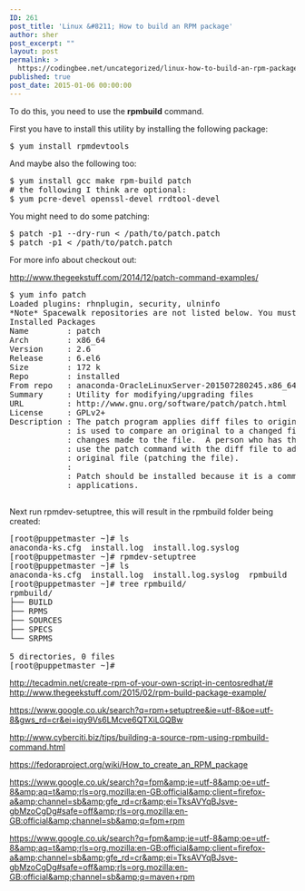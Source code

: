 ```yaml
---
ID: 261
post_title: 'Linux &#8211; How to build an RPM package'
author: sher
post_excerpt: ""
layout: post
permalink: >
  https://codingbee.net/uncategorized/linux-how-to-build-an-rpm-package
published: true
post_date: 2015-01-06 00:00:00
---
```

To do this, you need to use the <strong>rpmbuild</strong> command.

First you have to install this utility by installing the following package:
<pre>
$ yum install rpmdevtools
</pre>

And maybe also the following too:

<pre>
$ yum install gcc make rpm-build patch
# the following I think are optional:
$ yum pcre-devel openssl-devel rrdtool-devel
</pre>

You might need to do some patching:


<pre>
$ patch -p1 --dry-run < /path/to/patch.patch
$ patch -p1 < /path/to/patch.patch</pre>

For more info about checkout out:

http://www.thegeekstuff.com/2014/12/patch-command-examples/

<pre>
$ yum info patch
Loaded plugins: rhnplugin, security, ulninfo
*Note* Spacewalk repositories are not listed below. You must run this command as root to access Spacewalk repositories.
Installed Packages
Name        : patch
Arch        : x86_64
Version     : 2.6
Release     : 6.el6
Size        : 172 k
Repo        : installed
From repo   : anaconda-OracleLinuxServer-201507280245.x86_64
Summary     : Utility for modifying/upgrading files
URL         : http://www.gnu.org/software/patch/patch.html
License     : GPLv2+
Description : The patch program applies diff files to originals.  The diff command
            : is used to compare an original to a changed file.  Diff lists the
            : changes made to the file.  A person who has the original file can then
            : use the patch command with the diff file to add the changes to their
            : original file (patching the file).
            :
            : Patch should be installed because it is a common way of upgrading
            : applications.

</pre>

Next run rpmdev-setuptree, this will result in the rpmbuild folder being created:
<pre>[root@puppetmaster ~]# ls
anaconda-ks.cfg  install.log  install.log.syslog
[root@puppetmaster ~]# rpmdev-setuptree 
[root@puppetmaster ~]# ls
anaconda-ks.cfg  install.log  install.log.syslog  rpmbuild
[root@puppetmaster ~]# tree rpmbuild/
rpmbuild/
├── BUILD
├── RPMS
├── SOURCES
├── SPECS
└── SRPMS

5 directories, 0 files
[root@puppetmaster ~]# 
</pre>

http://tecadmin.net/create-rpm-of-your-own-script-in-centosredhat/#
http://www.thegeekstuff.com/2015/02/rpm-build-package-example/

https://www.google.co.uk/search?q=rpm+setuptree&ie=utf-8&oe=utf-8&gws_rd=cr&ei=iqy9Vs6LMcve6QTXiLGQBw

http://www.cyberciti.biz/tips/building-a-source-rpm-using-rpmbuild-command.html

https://fedoraproject.org/wiki/How_to_create_an_RPM_package

https://www.google.co.uk/search?q=fpm&amp;ie=utf-8&amp;oe=utf-8&amp;aq=t&amp;rls=org.mozilla:en-GB:official&amp;client=firefox-a&amp;channel=sb&amp;gfe_rd=cr&amp;ei=TksAVYqBJsve-gbMzoCgDg#safe=off&amp;rls=org.mozilla:en-GB:official&amp;channel=sb&amp;q=fpm+rpm

https://www.google.co.uk/search?q=fpm&amp;ie=utf-8&amp;oe=utf-8&amp;aq=t&amp;rls=org.mozilla:en-GB:official&amp;client=firefox-a&amp;channel=sb&amp;gfe_rd=cr&amp;ei=TksAVYqBJsve-gbMzoCgDg#safe=off&amp;rls=org.mozilla:en-GB:official&amp;channel=sb&amp;q=maven+rpm